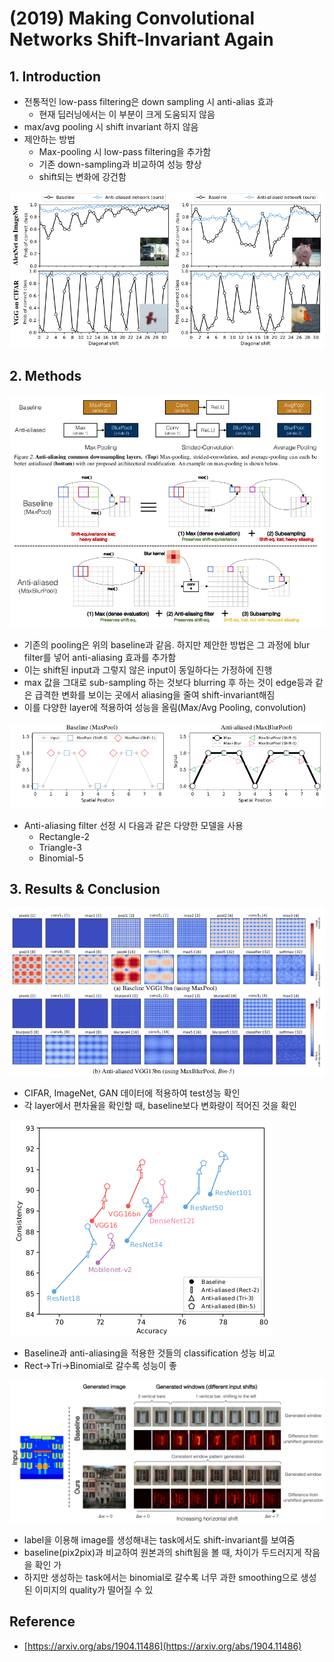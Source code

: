 # \(2019\) Making Convolutional Networks Shift-Invariant Again

## 1. Introduction

* 전통적인 low-pass filtering은 down sampling 시 anti-alias 효과
  * 현재 딥러닝에서는 이 부분이 크게 도움되지 않음
* max/avg pooling 시 shift invariant 하지 않음
* 제안하는 방법
  * Max-pooling 시 low-pass filtering을 추가함
  * 기존 down-sampling과 비교하여 성능 향상
  * shift되는 변화에 강건함

![](../../../.gitbook/assets/screenshot-from-2020-04-27-18-02-10.png)

## 2. Methods

![](../../../.gitbook/assets/screenshot-from-2020-04-27-18-02-18.png)

* 기존의 pooling은 위의 baseline과 같음. 하지만 제안한 방법은 그 과정에 blur filter를 넣어 anti-aliasing 효과를 추가함
* 이는 shift된 input과 그렇지 않은 input이 동일하다는 가정하에 진행
* max 값을 그대로 sub-sampling 하는 것보다 blurring 후 하는 것이 edge등과 같은 급격한 변화를 보이는 곳에서 aliasing을 줄여 shift-invariant해짐
* 이를 다양한 layer에 적용하여 성능을 올림\(Max/Avg Pooling, convolution\)

![](../../../.gitbook/assets/screenshot-from-2020-04-27-18-02-24.png)

* Anti-aliasing filter 선정 시 다음과 같은 다양한 모델을 사용
  * Rectangle-2
  * Triangle-3
  * Binomial-5

## 3. Results & Conclusion

![](../../../.gitbook/assets/screenshot-from-2020-04-27-18-02-32.png)

* CIFAR, ImageNet, GAN 데이터에 적용하여 test성능 확인
* 각 layer에서 편차율을 확인할 때, baseline보다 변화량이 적어진 것을 확인

![](../../../.gitbook/assets/screenshot-from-2020-04-27-18-11-34.png)

* Baseline과 anti-aliasing을 적용한 것들의 classification 성능 비교
* Rect-&gt;Tri-&gt;Binomial로 갈수록 성능이 좋

![](../../../.gitbook/assets/screenshot-from-2020-04-27-18-13-33.png)

* label을 이용해 image를 생성해내는 task에서도 shift-invariant를 보여줌
* baseline\(pix2pix\)과 비교하여 원본과의 shift됨을 볼 때, 차이가 두드러지게 작음을 확인 가
* 하지만 생성하는 task에서는 binomial로 갈수록 너무 과한 smoothing으로 생성된 이미지의 quality가 떨어질 수 있

## Reference

* [https://arxiv.org/abs/1904.11486](https://arxiv.org/abs/1904.11486)

